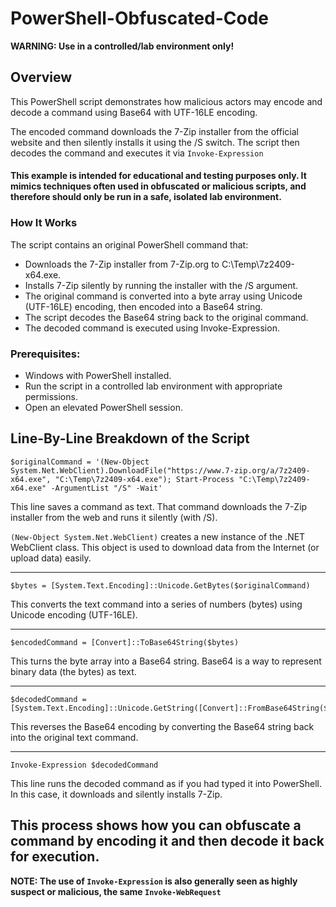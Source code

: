 # PowerShell-Obfuscated-Code

**WARNING: Use in a controlled/lab environment only!**

## Overview
This PowerShell script demonstrates how malicious actors may encode and decode a command using Base64 with UTF-16LE encoding. 

The encoded command downloads the 7-Zip installer from the official website and then silently installs it using the /S switch. The script then decodes the command and executes it via `Invoke-Expression`

#### This example is intended for educational and testing purposes only. It mimics techniques often used in obfuscated or malicious scripts, and therefore should only be run in a safe, isolated lab environment.

### How It Works

The script contains an original PowerShell command that:

- Downloads the 7-Zip installer from 7-Zip.org to C:\Temp\7z2409-x64.exe.
- Installs 7-Zip silently by running the installer with the /S argument.
- The original command is converted into a byte array using Unicode (UTF-16LE) encoding, then encoded into a Base64 string.
- The script decodes the Base64 string back to the original command.
- The decoded command is executed using Invoke-Expression.

### Prerequisites:

- Windows with PowerShell installed.
- Run the script in a controlled lab environment with appropriate permissions.
- Open an elevated PowerShell session.

## Line-By-Line Breakdown of the Script

```
$originalCommand = '(New-Object System.Net.WebClient).DownloadFile("https://www.7-zip.org/a/7z2409-x64.exe", "C:\Temp\7z2409-x64.exe"); Start-Process "C:\Temp\7z2409-x64.exe" -ArgumentList "/S" -Wait'
```

This line saves a command as text. That command downloads the 7-Zip installer from the web and runs it silently (with /S).

`(New-Object System.Net.WebClient)` creates a new instance of the .NET WebClient class. This object is used to download data from the Internet (or upload data) easily.

----

```
$bytes = [System.Text.Encoding]::Unicode.GetBytes($originalCommand)
```

This converts the text command into a series of numbers (bytes) using Unicode encoding (UTF-16LE).

----

```
$encodedCommand = [Convert]::ToBase64String($bytes)
```

This turns the byte array into a Base64 string. Base64 is a way to represent binary data (the bytes) as text.

----

```
$decodedCommand = [System.Text.Encoding]::Unicode.GetString([Convert]::FromBase64String($encodedCommand))
```

This reverses the Base64 encoding by converting the Base64 string back into the original text command.

----

```
Invoke-Expression $decodedCommand
```

This line runs the decoded command as if you had typed it into PowerShell. In this case, it downloads and silently installs 7-Zip.

## This process shows how you can obfuscate a command by encoding it and then decode it back for execution.

**NOTE: The use of `Invoke-Expression` is also generally seen as highly suspect or malicious, the same `Invoke-WebRequest`**
